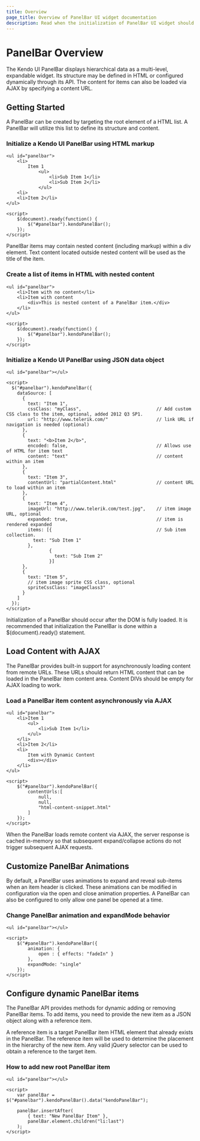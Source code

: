 ```yaml
---
title: Overview
page_title: Overview of PanelBar UI widget documentation
description: Read when the initialization of PanelBar UI widget should occur and how to load the content with AJAX.
---
```


# PanelBar Overview

The Kendo UI PanelBar displays hierarchical data as a multi-level, expandable widget. Its structure may be defined in HTML or configured dynamically through its API. The content for items can also be loaded via AJAX by specifying a content URL.


## Getting Started

A PanelBar can be created by targeting the root element of a HTML list. A
PanelBar will utilize this list to define its structure and content.

### Initialize a Kendo UI PanelBar using HTML markup

    <ul id="panelbar">
        <li>
            Item 1
                <ul>
                    <li>Sub Item 1</li>
                    <li>Sub Item 2</li>
                </ul>
        <li>
        <li>Item 2</li>
    </ul>
    
    <script>
        $(document).ready(function() {
            $("#panelbar").kendoPanelBar();
        });
    </script>

PanelBar items may contain nested content (including markup) within a div
element. Text content located outside nested content will be used as the title of the item.

### Create a list of items in HTML with nested content

    <ul id="panelbar">
        <li>Item with no content</li>
        <li>Item with content
            <div>This is nested content of a PanelBar item.</div>
        </li>
    </ul>
    
    <script>
        $(document).ready(function() {
            $("#panelbar").kendoPanelBar();
        });
    </script>

### Initialize a Kendo UI PanelBar using JSON data object

    <ul id="panelbar"></ul>

    <script>
      $("#panelbar").kendoPanelBar({
        dataSource: [
          {
            text: "Item 1",
            cssClass: "myClass",                            // Add custom CSS class to the item, optional, added 2012 Q3 SP1.
            url: "http://www.telerik.com/"                  // link URL if navigation is needed (optional)
          },
          {
            text: "<b>Item 2</b>",
            encoded: false,                                 // Allows use of HTML for item text
            content: "text"                                 // content within an item
          },
          {
            text: "Item 3",
            contentUrl: "partialContent.html"               // content URL to load within an item
          },
          {
            text: "Item 4",
            imageUrl: "http://www.telerik.com/test.jpg",    // item image URL, optional
            expanded: true,                                 // item is rendered expanded
            items: [{                                       // Sub item collection.
              text: "Sub Item 1"
            },
                    {
                      text: "Sub Item 2"
                    }]
          },
          {
            text: "Item 5",
            // item image sprite CSS class, optional
            spriteCssClass: "imageClass3"
          }
        ]
      });
    </script>
    
Initialization of a PanelBar should occur after the DOM is fully loaded. It is recommended that initialization the PanelBar is done within a $(document).ready() statement.

## Load Content with AJAX

The PanelBar provides built-in support for asynchronously loading content from remote URLs. These URLs should return HTML content that can be
loaded in the PanelBar item content area. Content DIVs should be empty for AJAX loading to work.

### Load a PanelBar item content asynchronously via AJAX

    <ul id="panelbar">
        <li>Item 1
            <ul>
                <li>Sub Item 1</li>
            </ul>
        </li>
        <li>Item 2</li>
        <li>
            Item with Dynamic Content
            <div></div>
        </li>
    </ul>

    <script>
        $("#panelbar").kendoPanelBar({
            contentUrls:[
                null,
                null,
                "html-content-snippet.html"
            ]
        });
    </script>

When the PanelBar loads remote content via AJAX, the server response is cached in-memory so
that subsequent expand/collapse actions do not trigger subsequent AJAX requests.


## Customize PanelBar Animations


By default, a PanelBar uses animations to expand and reveal sub-items when an item header is
clicked. These animations can be modified in configuration via the open and close animation properties. A
PanelBar can also be configured to only allow one panel be opened at a time.

### Change PanelBar animation and expandMode behavior
    <ul id="panelbar"></ul>
    
    <script>
        $("#panelBar").kendoPanelBar({
            animation: {
                open : { effects: "fadeIn" }
            },
            expandMode: "single"
        });
    </script>

## Configure dynamic PanelBar items


The PanelBar API provides methods for dynamic adding or removing PanelBar items. To add items, you need to provide the new item as a JSON
object along with a reference item.

A reference item is a target PanelBar item HTML element that already exists in the PanelBar. The reference item will be used to determine the
placement in the hierarchy of the new item. Any valid jQuery selector can be used to obtain a reference to the target item.

### How to add new root PanelBar item
    <ul id="panelbar"></ul>
    
    <script>
        var panelBar = $("#panelbar").kendoPanelBar().data("kendoPanelBar");

        panelBar.insertAfter(
            { text: "New PanelBar Item" },
            panelBar.element.children("li:last")
        );
    </script>